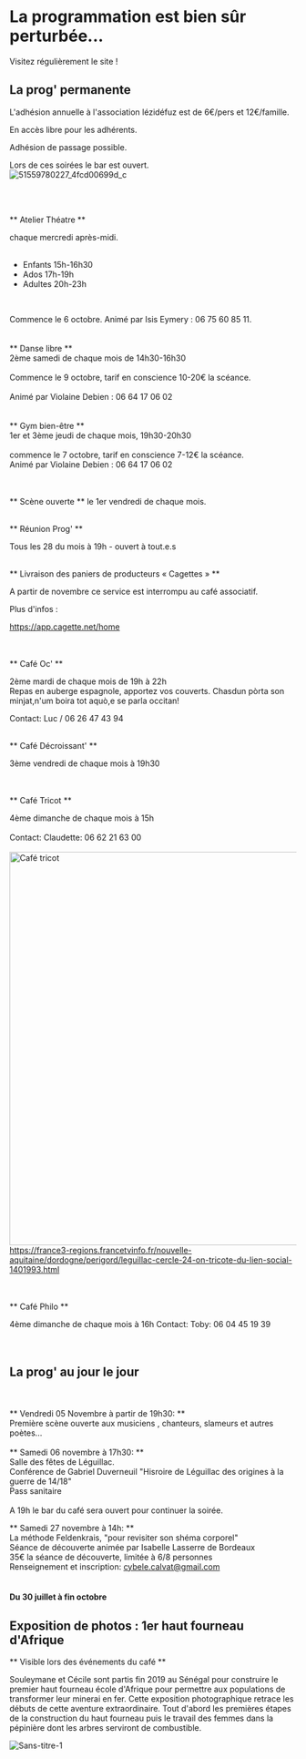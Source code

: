 

<!-- Exemple:

#### mardi 10 mars
## Café Oc.
** A partir de 18h30 **  
Où l'on partage <del>un bon repas à 8 €</del> tout en bavardant en occitan...   
__En auberge espagnole ! ! !__  
Chasdun pòrta son minjat e n'um boira tot aquò. Chacun apporte son repas et on mélange le tout. 
 [>>>> SOYEZ BENEVOLE,CLIQUEZ ICI<<<](http://www.date.marsnet.org/zqqlm9esy2sd2tfo)

fin exemple -->


La programmation est bien sûr perturbée...
==
Visitez régulièrement le site !
<br/>

## La prog' permanente

L'adhésion annuelle à l'association lézidéfuz est de 6€/pers et 12€/famille.

En accès libre pour les adhérents.

Adhésion de passage possible.

Lors de ces soirées le bar est ouvert.  
![51559780227_4fcd00699d_c](https://user-images.githubusercontent.com/77194514/138118892-19e2d49f-4e11-4d22-a5fe-37211b4db673.jpg)

<br/>  
<br/> 

** Atelier Théatre **

chaque mercredi après-midi.  
<br/> 

* Enfants 15h-16h30
* Ados 17h-19h
* Adultes 20h-23h  
<br/> 

Commence le 6 octobre.
Animé par Isis Eymery : 06 75 60 85 11.    
<br/>
<br/>
** Danse libre **
<br/>
2ème samedi de chaque mois de 14h30-16h30  
 <br/> 
Commence le 9 octobre, tarif en conscience 10-20€ la scéance.  
<br/>
Animé par Violaine Debien : 06 64 17 06 02  
<br/>
<br/>
** Gym bien-être **
<br/>
1er et 3ème jeudi de chaque mois, 19h30-20h30
<br/>  
commence le 7 octobre, tarif en conscience 7-12€ la scéance.
<br/> 
Animé par Violaine Debien : 06 64 17 06 02
<br/>     
<br/>  

** Scène ouverte **
le 1er vendredi de chaque mois.
<br/> 
<br/>

** Réunion Prog' **

Tous les 28 du mois à 19h - ouvert à tout.e.s
<br/>
<br/>

** Livraison des paniers de producteurs « Cagettes » **

A partir de novembre ce service est interrompu au café associatif.

Plus d'infos :

https://app.cagette.net/home  
<br/>
<br/>
  

** Café Oc' **

2ème mardi de chaque mois de 19h à 22h  
Repas en auberge espagnole, apportez vos couverts.
Chasdun pòrta son minjat,n'um boira tot aquò,e se parla occitan!


Contact: Luc / 06 26 47 43 94
<br/>
<br/>
  

** Café Décroissant' **

3ème vendredi de chaque mois à 19h30  
<br/>
<br/>
  

** Café Tricot **

4ème dimanche de chaque mois à 15h
<br/>
<br/>
Contact: Claudette: 06 62 21 63 00
<br/>
<br/>
<img width="691" alt="Café tricot" src="https://user-images.githubusercontent.com/77194514/132258126-2237668e-bc70-4688-9b77-b1c282652e94.png">
https://france3-regions.francetvinfo.fr/nouvelle-aquitaine/dordogne/perigord/leguillac-cercle-24-on-tricote-du-lien-social-1401993.html  
<br/>
<br/>
  

** Café Philo **

4ème dimanche de chaque mois à 16h 
Contact: Toby: 06 04 45 19 39
<br/>
<br/>
<br/>
## La prog' au jour le jour
<br/>     
<br/>
** Vendredi 05 Novembre à partir de 19h30: **
<br/>
Première scène  ouverte aux musiciens , chanteurs, slameurs et autres poètes...
 <br/>
 <br/>
** Samedi 06 novembre à 17h30: **
<br/>
Salle des fêtes de Léguillac.
<br/>
Conférence de Gabriel Duverneuil "Hisroire de Léguillac des origines à la guerre de 14/18"
<br/>
Pass sanitaire 
<br/>
<br/>
A 19h le bar du café sera ouvert pour continuer la soirée.
 
** Samedi 27 novembre à 14h: **
<br/>
La méthode Feldenkrais, "pour revisiter son shéma corporel"
<br/>
Séance de découverte animée par Isabelle Lasserre de Bordeaux
<br/>
35€ la séance de découverte,  limitée à 6/8 personnes
<br/>
Renseignement et inscription: cybele.calvat@gmail.com
<br/> 
<br/>

#### Du 30 juillet à fin octobre

## Exposition de photos : 1er haut fourneau d'Afrique
** Visible lors des événements du café **

Souleymane et Cécile sont partis fin 2019 au Sénégal pour construire le premier haut fourneau école d'Afrique pour permettre aux populations de transformer leur minerai en fer. Cette exposition photographique retrace les débuts de cette aventure extraordinaire. Tout d'abord les premières étapes de la construction du haut fourneau puis le travail des femmes dans la pépinière dont les arbres serviront de combustible. 

![Sans-titre-1](https://user-images.githubusercontent.com/77194514/128901371-8cc3c64a-be7c-412b-804b-53456952fe56.jpg)





